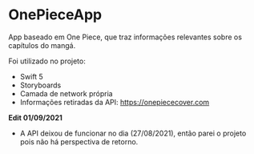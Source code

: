 # OnePieceApp

App baseado em One Piece, que traz informações relevantes sobre os capítulos do mangá.

Foi utilizado no projeto:
  * Swift 5
  * Storyboards
  * Camada de network própria
  * Informações retiradas da API: https://onepiececover.com

**Edit 01/09/2021**

  * A API deixou de funcionar no dia (27/08/2021), então parei o projeto pois não há perspectiva de retorno.
